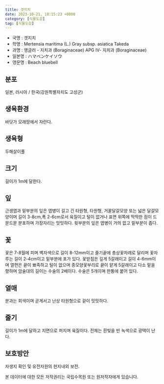 ```yaml
---
title: 갯지치
date: 2023-10-21, 18:15:23 +0800
category: [식물도감]
tag: [식물도감]
---
```




- 국명 : 갯지치
- 학명 : Mertensia maritima (L.) Gray subsp. asiatica Takeda
- 과명 : 앵글러 - 지치과 (Boraginaceae) APG Ⅳ- 지치과 (Boraginaceae)
- 일본명 : ハマベンケイソウ
- 영문명 : Beach bluebell


## 분포
일본, 러시아 / 한국(강원특별자치도 고성군) 
## 생육환경
바닷가 모래땅에서 자란다.
## 생육형
두해살이풀
## 크기
길이가 1m에 달한다.
## 잎
근생엽과 밑부분의 잎은 엽병이 길고 긴 타원형, 타원형, 거꿀달걀모양 또는 넓은 달걀모양이며 길이 3-8cm,폭 2-6cm로서 육질이고 털이 없거나 표면 위쪽에 딱딱한 점이 드문드문 분포하며 가장자리는 밋밋하다. 윗부분의 잎은 엽병이 거의 없고 밑부분이 좁다.
## 꽃
꽃은 7-8월에 피며 벽자색으로 길이 8-12mm이고 줄기끝에 총상꽃차례로 달리며 꽃자루는 길이 2-4cm이고 밑부분에 포가 있다. 꽃받침은 깊게 5갈래이고 길이 4-6mm이며 열편은 끝이 뾰족하고 털이 없으며 종모양꽃부리로 끝이 얕게 5갈래이고 다소 밑을 향하며 암술대의 길이는 수술의 2배이다. 수술은 5개이며 판통에 붙어 있다.
## 열매
분과는 회색이며 곧게서고 난상 타원형으로 겉이 밋밋하다.
## 줄기
길이가 1m에 달하고 지면으로 퍼지며 육질이다. 전체는 흰빛을 띤 녹색으로 광택이 난다.
## 보호방안
자생지 확인 및 유전자원의 현지내외 보전.






본 데이터에 대한 모든 저작권리는 국립수목원 또는 원저작자에게 있습니다.
